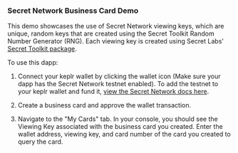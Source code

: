 ### Secret Network Business Card Demo

This demo showcases the use of Secret Network viewing keys, which are unique, random keys that are created using the Secret Toolkit Random Number Generator (RNG). Each viewing key is created using Secret Labs' [Secret Toolkit package](https://github.com/scrtlabs/secret-toolkit/tree/master/packages/viewing_key).

To use this dapp:

1. Connect your keplr wallet by clicking the wallet icon (Make sure your dapp has the Secret Network testnet enabled). To add the testnet to your keplr wallet and fund it, [view the Secret Network docs here](https://docs.scrt.network/secret-network-documentation/development/testnet).

2. Create a business card and approve the wallet transaction.

3. Navigate to the "My Cards" tab. In your console, you should see the Viewing Key associated with the business card you created. Enter the wallet address, viewing key, and card number of the card you created to query the card.

